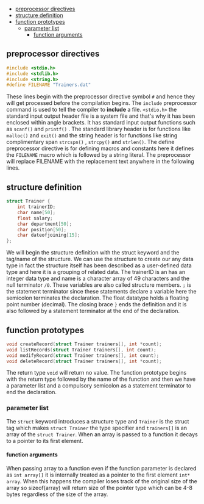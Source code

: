  
- [preprocessor directives](#preprocessor-directives)
- [structure definition](#structure-definition)
- [function prototypes](#function-prototypes)
  - [parameter list](#parameter-list)
    - [function arguments](#function-arguments)
 
## preprocessor directives
```c
#include <stdio.h>
#include <stdlib.h>
#include <string.h>
#define FILENAME "Trainers.dat"
```

These lines begin with the preprocessor directive symbol `#` and hence they 
will get processed before the compilation begins. The `include` preprocessor command 
is used to tell the compiler to **include** a file. `<stdio.h>` the standard input output 
header file is a system file and that's why it has been enclosed within angle brackets. It has 
standard input output functions such as `scanf()` and `printf()` . The standard library header 
is for functions like `malloc()` and `exit()` and the string header is for 
functions like string complimentary span `strcspn()` , `strcpy()` 
and  `strlen()`. The define preprocessor directive is for defining macros and constants 
here it defines the `FILENAME` macro which is followed by a string literal. The preprocessor will 
replace FILENAME with the replacement text anywhere in the following lines.

## structure definition
```c
struct Trainer {
    int trainerID;
    char name[50];
    float salary;
    char department[50];
    char position[50];
    char dateofjoining[15];
};
```

We will begin the structure definition with the struct keyword and the tag/name of the structure. 
We can use the structure to create our any data type in fact the structure itself has been 
described as a user-defined data type and here it is a grouping of related data. 
The trainerID is an has an integer data type and name 
is a character array of 49 characters and the null terminator `/0`. These variables are also called 
structure members. `;` is the statement terminator since these statements declare a 
variable here the semicolon terminates the declaration. The float datatype holds a floating point 
number (decimal). The closing brace `}` ends the definition and it is also followed by a statement 
terminator at the end of the declaration.

## function prototypes
```c
void createRecord(struct Trainer trainers[], int *count);
void listRecords(struct Trainer trainers[], int count);
void modifyRecord(struct Trainer trainers[], int count);
void deleteRecord(struct Trainer trainers[], int *count);
```
The return type `void` will return no value. The function prototype begins with 
the return type followed by the name of the function and then we have a parameter 
list and a compulsory semicolon as a statement terminator to end the declaration.
### parameter list
The `struct` keyword introduces a structure type and `Trainer` is the struct tag which makes 
`struct Trainer` the  type specifier and `trainers[]` is an array of the `struct Trainer`.
When an array is passed to a function it decays to  a pointer to its first element.
#### function arguments
When passing array to a function even if the function parameter is declared as `int array[]`
it is internally treated as a pointer to the first element `int* array`. When this 
happens the compiler loses track of the original size of the array so sizeof(array) will return 
size of the pointer type which can be 4-8 bytes regardless of the size of the array.

